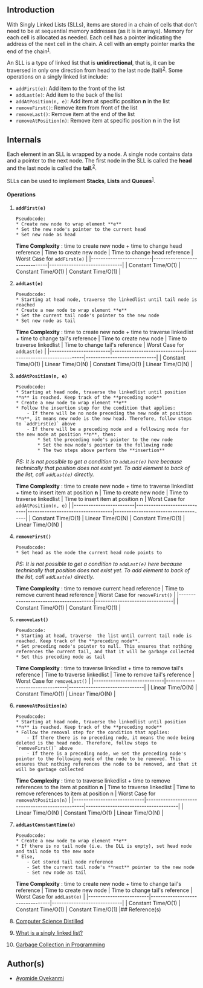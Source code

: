 ## Introduction
With Singly Linked Lists (SLLs), items are stored in a chain of cells that don’t need to be at sequential memory addresses (as it is in arrays). Memory for each cell is allocated as needed. Each cell has a pointer indicating the address of the next cell in the chain. A cell with an empty pointer marks the end of the chain<sup>[1](https://github.com/oyekanmiayo/data-structures-all-langs/tree/add-list-impl/linkedlist/singly#references)</sup>.

An SLL is a type of linked list that is **unidirectional**, that is, it can be traversed in only one direction from head to the last node (tail)<sup>[2](https://github.com/oyekanmiayo/data-structures-all-langs/tree/add-list-impl/linkedlist/singly#references)</sup>. Some operations on a singly linked list include:
* `addFirst(e)`: Add item to the front of the list
* `addLast(e)`: Add item to the back of the list
* `addAtPosition(n, e)`: Add item at specific position **n** in the list
* `removeFirst()`: Remove item from front of the list
* `removeLast()`: Remove item at the end of the list
* `removeAtPosition(n)`: Remove item at specific position **n** in the list

## Internals
Each element in an SLL is wrapped by a node. A single node contains data and a pointer to the next node. The first node in the SLL is called the **head** and the last node is called the **tail**.<sup>[2](https://github.com/oyekanmiayo/data-structures-all-langs/tree/add-list-impl/linkedlist/singly#references)</sup>.

SLLs can be used to implement **Stacks**, **Lists** and **Queues**<sup>[1](https://github.com/oyekanmiayo/data-structures-all-langs/tree/add-list-impl/linkedlist/singly#references)</sup>.

#### Operations
1. **`addFirst(e)`**
    ```
    Pseudocode:
    * Create new node to wrap element **e** 
    * Set the new node's pointer to the current head
    * Set new node as head
    ```
    
    **Time Complexity** : time to create new node + time to change head reference
    | Time to create new node | Time to change head reference | Worst Case for `addFirst(e)` |
    |-------------------------|-------------------------------|------------------------------|
    | Constant Time/O(1)      | Constant Time/O(1)            | Constant Time/O(1)           |
    
2.  **`addLast(e)`**
    ```
    Pseudocode:
    * Starting at head node, traverse the linkedlist until tail node is reached
    * Create a new node to wrap element **e** 
    * Set the current tail node's pointer to the new node
    * Set new node as tail
    ```
    **Time Complexity** : time to create new node + time to traverse linkedlist + time to change tail's reference
    | Time to create new node | Time to traverse linkedlist | Time to change tail's reference | Worst Case for `addLast(e)` |
    |-------------------------|-----------------------------|---------------------------------|-----------------------------|
    | Constant Time/O(1)      | Linear Time/O(N)            | Constant Time/O(1)              | Linear Time/O(N)            |
    
3. **`addAtPosition(n, e)`**
    ```
    Pseudocode:
    * Starting at head node, traverse the linkedlist until position **n** is reached. Keep track of the **preceding node**
    * Create a new node to wrap element **e** 
    * Follow the insertion step for the condition that applies:
        - If there will be no node preceding the new node at position **n**, it means new node is the new head. Therefore, follow steps to `addFirst(e)` above
        - If there will be a preceding node and a following node for the new node at position **n**, then:
            * Set the preceding node's pointer to the new node
            * Set the new node's pointer to the following node
            * The two steps above perform the **insertion**
    ```
    *PS: It is not possible to get a condition to `addLast(e)` here because technically that position does not exist yet. To add element to back of the list, call `addLast(e)` directly.*
    
    **Time Complexity** : time to create new node + time to traverse linkedlist + time to insert item at position **n**
    | Time to create new node | Time to traverse linkedlist | Time to insert item at position n | Worst Case for `addAtPosition(n, e)` |
    |-------------------------|-----------------------------|-----------------------------------|--------------------------------------|
    | Constant Time/O(1)      | Linear Time/O(N)            | Constant Time/O(1)                | Linear Time/O(N)                     |

4. **`removeFirst()`**
    ```
    Pseudocode:
    * Set head as the node the current head node points to
    ```
    *PS: It is not possible to get a condition to `addLast(e)` here because technically that position does not exist yet. To add element to back of the list, call `addLast(e)` directly.*
    
    **Time Complexity** : time to remove current head reference
    | Time to remove current head reference | Worst Case for `removeFirst()` |
    |---------------------------------------|--------------------------------|
    | Constant Time/O(1)                    | Constant Time/O(1)             |

5. **`removeLast()`**
    ```
    Pseudocode:
    * Starting at head, traverse  the list until current tail node is reached. Keep track of the **preceding node**.
    * Set preceding node's pointer to null. This ensures that nothing references the current tail, and that it will be garbage collected
    * Set this preceding node as tail
    ```
       
    **Time Complexity** : time to traverse linkedlist + time to remove tail's reference
    | Time to traverse linkedlist | Time to remove tail's reference | Worst Case for `removeLast()` |
    |-----------------------------|---------------------------------|-------------------------------|
    | Linear Time/O(N)            | Constant Time/O(1)              | Linear Time/O(N)              |

6. **`removeAtPosition(n)`**
    ```
    Pseudocode:
    * Starting at head node, traverse the linkedlist until position **n** is reached. Keep track of the **preceding node**
    * Follow the removal step for the condition that applies:
        - If there there is no preceding node, it means the node being deleted is the head node. Therefore, follow steps to `removeFirst()` above
        - If there is a preceding node, we set the preceding node's pointer to the following node of the node to be removed. This ensures that nothing references the node to be removed, and that it will be garbage collected
    ```
       
    **Time Complexity** : time to traverse linkedlist + time to remove references to the item at position **n**
    | Time to traverse linkedlist | Time to remove references to item at position n | Worst Case for `removeAtPosition(n)` |
    |-----------------------------|-------------------------------------------------|--------------------------------------|
    | Linear Time/O(N)            | Constant Time/O(1)                              | Linear Time/O(N)                     |

7. **`addLastConstantTime(e)`**
    ```
    Pseudocode:
    * Create a new node to wrap element **e**
    * If there is no tail node (i.e. the DLL is empty), set head node and tail node to the new node
    * Else,
        - Get stored tail node reference         
        - Set the current tail node's **next** pointer to the new node
        - Set new node as tail
    ```

    **Time Complexity** : time to create new node + time to change tail's reference
    | Time to create new node | Time to change tail's reference | Worst Case for `addLast(e)` |
    |-------------------------|---------------------------------|-----------------------------|
    | Constant Time/O(1)      | Constant Time/O(1)              | Constant Time/O(1)          |## Reference(s)
1. [Computer Science Distilled](https://www.amazon.co.uk/Computer-Science-Distilled-Computational-Problems/dp/0997316020/ref=sr_1_1?adgrpid=52658140545&dchild=1&gclid=Cj0KCQjw8fr7BRDSARIsAK0Qqr6bz1aEFd_X517mpcZBAGaDJaeg-WARxB6mwEMMtupTPnTGI0a-1SIaAmH5EALw_wcB&hvadid=259122221401&hvdev=c&hvlocint=9041110&hvlocphy=1010294&hvnetw=g&hvqmt=e&hvrand=6311385300851562426&hvtargid=kwd-297429021778&hydadcr=17613_1817768&keywords=computer+science+distilled&qid=1602170396&sr=8-1&tag=googhydr-21)
2. [What is a singly linked list?](https://www.educative.io/edpresso/what-is-a-singly-linked-list)
3. [Garbage Collection in Programming](https://www.freecodecamp.org/news/a-guide-to-garbage-collection-in-programming/)

## Author(s)
* [Ayomide Oyekanmi](https://github.com/oyekanmiayo)
